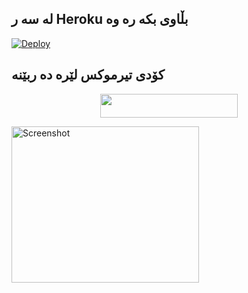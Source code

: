 ## له سه ر Heroku بڵاوی بکه ره وه

[![Deploy](https://www.herokucdn.com/deploy/button.svg)](https://heroku.com/deploy?template=https://github.com/Sarkaaut/bot-music-telegram)

## کۆدی تیرموکس لێره ده ربێنه

<p align="center"><a href="https://replit.com/@Sarkaaut/Bot-Music-kurd"> <img src="https://img.shields.io/badge/String%20Session-black?style=for-the-badge&logo=web" width="220" height="38.45"/></a></p>



<img src="https://telegra.ph/file/958d5d3aeaf64d2c64348.jpg" alt="Screenshot" width="300" height="250">
